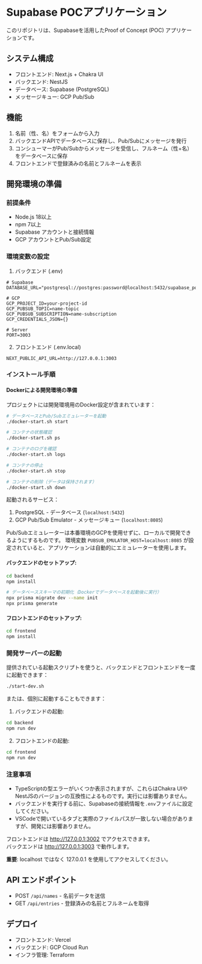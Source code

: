 # Supabase POCアプリケーション

このリポジトリは、Supabaseを活用したProof of Concept (POC) アプリケーションです。

## システム構成

- フロントエンド: Next.js + Chakra UI
- バックエンド: NestJS
- データベース: Supabase (PostgreSQL)
- メッセージキュー: GCP Pub/Sub

## 機能

1. 名前（性、名）をフォームから入力
2. バックエンドAPIでデータベースに保存し、Pub/Subにメッセージを発行
3. コンシューマーがPub/Subからメッセージを受信し、フルネーム（性+名）をデータベースに保存
4. フロントエンドで登録済みの名前とフルネームを表示

## 開発環境の準備

### 前提条件

- Node.js 18以上
- npm 7以上
- Supabase アカウントと接続情報
- GCP アカウントとPub/Sub設定

### 環境変数の設定

1. バックエンド (.env)
```
# Supabase
DATABASE_URL="postgresql://postgres:password@localhost:5432/supabase_poc"

# GCP
GCP_PROJECT_ID=your-project-id
GCP_PUBSUB_TOPIC=name-topic
GCP_PUBSUB_SUBSCRIPTION=name-subscription
GCP_CREDENTIALS_JSON={}

# Server
PORT=3003
```

2. フロントエンド (.env.local)
```
NEXT_PUBLIC_API_URL=http://127.0.0.1:3003
```

### インストール手順

#### Dockerによる開発環境の準備

プロジェクトには開発環境用のDocker設定が含まれています：

```bash
# データベースとPub/Subエミュレーターを起動
./docker-start.sh start

# コンテナの状態確認
./docker-start.sh ps

# コンテナのログを確認
./docker-start.sh logs

# コンテナの停止
./docker-start.sh stop

# コンテナの削除（データは保持されます）
./docker-start.sh down
```

起動されるサービス：
1. PostgreSQL - データベース (`localhost:5432`)
2. GCP Pub/Sub Emulator - メッセージキュー (`localhost:8085`)

Pub/Subエミュレーターは本番環境のGCPを使用せずに、ローカルで開発できるようにするものです。
環境変数 `PUBSUB_EMULATOR_HOST=localhost:8085` が設定されていると、アプリケーションは自動的にエミュレーターを使用します。

#### バックエンドのセットアップ:
```bash
cd backend
npm install

# データベーススキーマの初期化（Dockerでデータベースを起動後に実行）
npx prisma migrate dev --name init
npx prisma generate
```

#### フロントエンドのセットアップ:
```bash
cd frontend
npm install
```

### 開発サーバーの起動

提供されている起動スクリプトを使うと、バックエンドとフロントエンドを一度に起動できます：

```bash
./start-dev.sh
```

または、個別に起動することもできます：

1. バックエンドの起動:
```bash
cd backend
npm run dev
```

2. フロントエンドの起動:
```bash
cd frontend
npm run dev
```

### 注意事項

- TypeScriptの型エラーがいくつか表示されますが、これらはChakra UIやNestJSのバージョンの互換性によるものです。実行には影響ありません。
- バックエンドを実行する前に、Supabaseの接続情報を`.env`ファイルに設定してください。
- VSCodeで開いているタブと実際のファイルパスが一致しない場合がありますが、開発には影響ありません。

フロントエンドは http://127.0.0.1:3002 でアクセスできます。  
バックエンドは http://127.0.0.1:3003 で動作します。

**重要**: localhost ではなく 127.0.0.1 を使用してアクセスしてください。

## API エンドポイント

- POST `/api/names` - 名前データを送信
- GET `/api/entries` - 登録済みの名前とフルネームを取得

## デプロイ

- フロントエンド: Vercel
- バックエンド: GCP Cloud Run
- インフラ管理: Terraform
